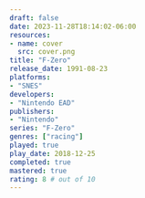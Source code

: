 ```yaml
---
draft: false
date: 2023-11-28T18:14:02-06:00
resources:
- name: cover
  src: cover.png
title: "F-Zero"
release_date: 1991-08-23
platforms:
- "SNES"
developers: 
- "Nintendo EAD"
publishers:
- "Nintendo"
series: "F-Zero"
genres: ["racing"]
played: true
play_date: 2018-12-25
completed: true
mastered: true
rating: 8 # out of 10
---
```


